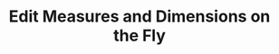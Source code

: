 ---
title: "Edit Measures and Dimensions on the Fly"
sidebar_label: "Edit Measures and Dimensions on the Fly"
hide_table_of_contents: false
tags:
    - Rill Cloud
---